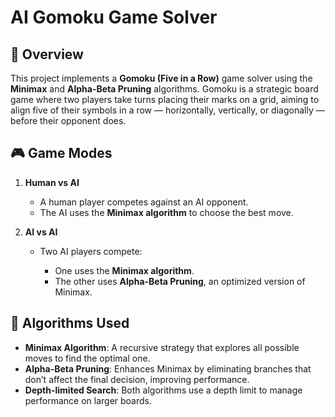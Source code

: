 # AI Gomoku Game Solver

## 📌 Overview

This project implements a **Gomoku (Five in a Row)** game solver using the **Minimax** and **Alpha-Beta Pruning** algorithms. Gomoku is a strategic board game where two players take turns placing their marks on a grid, aiming to align five of their symbols in a row — horizontally, vertically, or diagonally — before their opponent does.

## 🎮 Game Modes

1. **Human vs AI**

   * A human player competes against an AI opponent.
   * The AI uses the **Minimax algorithm** to choose the best move.

2. **AI vs AI**

   * Two AI players compete:

     * One uses the **Minimax algorithm**.
     * The other uses **Alpha-Beta Pruning**, an optimized version of Minimax.

## 🧠 Algorithms Used

* **Minimax Algorithm**: A recursive strategy that explores all possible moves to find the optimal one.
* **Alpha-Beta Pruning**: Enhances Minimax by eliminating branches that don’t affect the final decision, improving performance.
* **Depth-limited Search**: Both algorithms use a depth limit to manage performance on larger boards.



